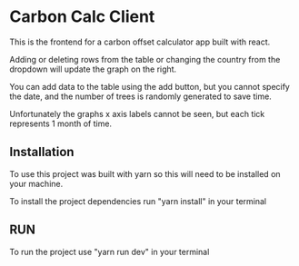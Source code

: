 # Carbon Calc Client

This is the frontend for a carbon offset calculator app built with react.

Adding or deleting rows from the table or changing the country from the dropdown will update the graph on the right.

You can add data to the table using the add button, but you cannot specify the date, and the number of trees is randomly generated to save time.

Unfortunately the graphs x axis labels cannot be seen, but each tick represents 1 month of time.

## Installation

To use this project was built with yarn so this will need to be installed on your machine.

To install the project dependencies run "yarn install" in your terminal

## RUN

To run the project use "yarn run dev" in your terminal
